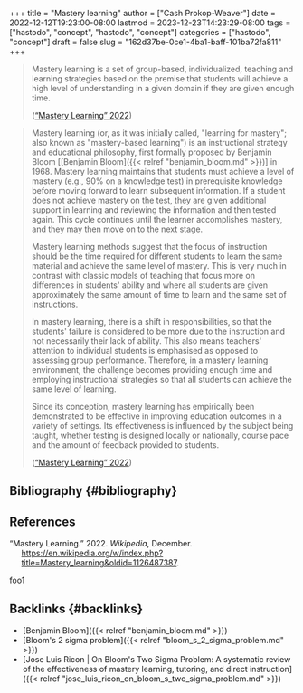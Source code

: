 +++
title = "Mastery learning"
author = ["Cash Prokop-Weaver"]
date = 2022-12-12T19:23:00-08:00
lastmod = 2023-12-23T14:23:29-08:00
tags = ["hastodo", "concept", "hastodo", "concept"]
categories = ["hastodo", "concept"]
draft = false
slug = "162d37be-0ce1-4ba1-baff-101ba72fa811"
+++

> Mastery learning is a set of group-based, individualized, teaching and learning strategies based on the premise that students will achieve a high level of understanding in a given domain if they are given enough time.
>
> (<a href="#citeproc_bib_item_1">“Mastery Learning” 2022</a>)

<!--quoteend-->

> Mastery learning (or, as it was initially called, "learning for mastery"; also known as "mastery-based learning") is an instructional strategy and educational philosophy, first formally proposed by Benjamin Bloom [[Benjamin Bloom]({{< relref "benjamin_bloom.md" >}})] in 1968. Mastery learning maintains that students must achieve a level of mastery (e.g., 90% on a knowledge test) in prerequisite knowledge before moving forward to learn subsequent information. If a student does not achieve mastery on the test, they are given additional support in learning and reviewing the information and then tested again. This cycle continues until the learner accomplishes mastery, and they may then move on to the next stage.
>
> Mastery learning methods suggest that the focus of instruction should be the time required for different students to learn the same material and achieve the same level of mastery. This is very much in contrast with classic models of teaching that focus more on differences in students' ability and where all students are given approximately the same amount of time to learn and the same set of instructions.
>
> In mastery learning, there is a shift in responsibilities, so that the students' failure is considered to be more due to the instruction and not necessarily their lack of ability. This also means teachers' attention to individual students is emphasised as opposed to assessing group performance. Therefore, in a mastery learning environment, the challenge becomes providing enough time and employing instructional strategies so that all students can achieve the same level of learning.
>
> Since its conception, mastery learning has empirically been demonstrated to be effective in improving education outcomes in a variety of settings. Its effectiveness is influenced by the subject being taught, whether testing is designed locally or nationally, course pace and the amount of feedback provided to students.
>
> (<a href="#citeproc_bib_item_1">“Mastery Learning” 2022</a>)


## Bibliography {#bibliography}

## References

<style>.csl-entry{text-indent: -1.5em; margin-left: 1.5em;}</style><div class="csl-bib-body">
  <div class="csl-entry"><a id="citeproc_bib_item_1"></a>“Mastery Learning.” 2022. <i>Wikipedia</i>, December. <a href="https://en.wikipedia.org/w/index.php?title=Mastery_learning&oldid=1126487387">https://en.wikipedia.org/w/index.php?title=Mastery_learning&#38;oldid=1126487387</a>.</div>
</div>

foo1


## Backlinks {#backlinks}

-   [Benjamin Bloom]({{< relref "benjamin_bloom.md" >}})
-   [Bloom's 2 sigma problem]({{< relref "bloom_s_2_sigma_problem.md" >}})
-   [Jose Luis Ricon | On Bloom's Two Sigma Problem: A systematic review of the effectiveness of mastery learning, tutoring, and direct instruction]({{< relref "jose_luis_ricon_on_bloom_s_two_sigma_problem.md" >}})
